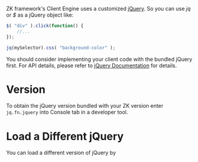 ZK framework's Client Engine uses a customized
[jQuery](http://jquery.com/). So you can use *jq* or *$* as a
jQuery object like:

``` javascript
$( "div" ).click(function() {
    //...
});

jq(mySelector).css( "background-color" );
```

You should consider implementing your client code with the bundled
jQuery first. For API details, please refer to [jQuery
Documentation](http://docs.jquery.com/Main_Page) for details.

# Version

To obtain the jQuery version bundled with your ZK version enter
`jq.fn.jquery` into Console tab in a developer tool.

# Load a Different jQuery

You can load a different version of jQuery by <code>

<script/>

</code> or <code>

<?script?>

</code>. Because ZK always load that script later than ZK scripts, the
different version of jQuery will override `$`. Therefore, you can access
2 versions of jquery with different variables:

- `jq` to access ZK's bundled jQuery
- `$` to access jQuery you loaded

Please check examples:
[jquery.zul](https://github.com/zkoss/zkbooks/blob/master/clientreference/src/main/webapp/jquery.zul),
[jquery2](https://github.com/zkoss/zkbooks/blob/master/clientreference/src/main/webapp/jquery2.zul)
